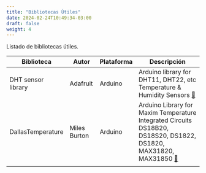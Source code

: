 ```yaml
---
title: "Bibliotecas Útiles"
date: 2024-02-24T10:49:34-03:00
draft: false
weight: 4
---
```


Listado de bibliotecas útiles.
<!--more-->

| Biblioteca | Autor | Plataforma | Descripción |
|------------|-------|------------|-------------|
| DHT sensor library | Adafruit   | Arduino | Arduino library for DHT11, DHT22, etc Temperature & Humidity Sensors [🔗](https://github.com/adafruit/DHT-sensor-library) |
| DallasTemperature | Miles Burton | Arduino | Arduino Library for Maxim Temperature Integrated Circuits DS18B20, DS18S20, DS1822, DS1820, MAX31820, MAX31850 [🔗](https://github.com/milesburton/Arduino-Temperature-Control-Library) |
| | | | |